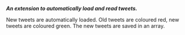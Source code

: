 **_An extension to automatically load and read tweets._**

New tweets are automatically loaded. Old tweets are coloured red, new tweets are coloured green.  The new tweets are saved in an array.
